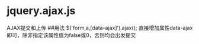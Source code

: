 # jquery.ajax.js
AJAX提交和上传
##用法
$('form,a,[data-ajax]').ajax();
直接增加属性data-ajax即可，除非指定该属性值为false或0，否则均会出发提交
